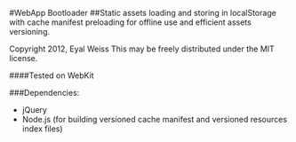 #WebApp Bootloader
##Static assets loading and storing in localStorage with cache manifest preloading for offline use and efficient assets versioning.

Copyright 2012, Eyal Weiss
This may be freely distributed under the MIT license.

####Tested on WebKit

###Dependencies:
- jQuery
- Node.js (for building versioned cache manifest and versioned resources index files)